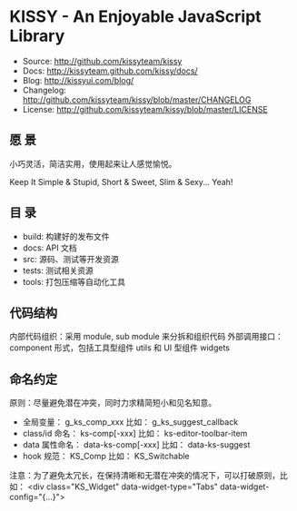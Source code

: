 KISSY - An Enjoyable JavaScript Library
=======================================

 * Source: <http://github.com/kissyteam/kissy>
 * Docs: <http://kissyteam.github.com/kissy/docs/>
 * Blog: <http://kissyui.com/blog/>
 * Changelog: <http://github.com/kissyteam/kissy/blob/master/CHANGELOG>
 * License: <http://github.com/kissyteam/kissy/blob/master/LICENSE>

 愿   景
--------
小巧灵活，简洁实用，使用起来让人感觉愉悦。

Keep It
    Simple & Stupid, Short & Sweet, Slim & Sexy...
Yeah!

 目   录
--------
 - build:         构建好的发布文件
 - docs:          API 文档
 - src:           源码、测试等开发资源
 - tests:         测试相关资源
 - tools:         打包压缩等自动化工具

 代码结构
---------
内部代码组织：采用 module, sub module 来分拆和组织代码
外部调用接口：component 形式，包括工具型组件 utils 和 UI 型组件 widgets

 命名约定
---------
原则：尽量避免潜在冲突，同时力求精简短小和见名知意。
 - 全局变量：       g_ks_comp_xxx        比如： g_ks_suggest_callback
 - class/id 命名： ks-comp[-xxx]        比如： ks-editor-toolbar-item
 - data 属性命名：  data-ks-comp[-xxx]   比如： data-ks-suggest
 - hook 规范：     KS_Comp              比如： KS_Switchable

注意：为了避免太冗长，在保持清晰和无潜在冲突的情况下，可以打破原则，比如：
&lt;div class="KS_Widget" data-widget-type="Tabs" data-widget-config="{...}"&gt;
